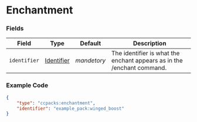 # Enchantment

### Fields

   Field   | Type | Default | Description
-----------|------|---------|-------------
`identifier` | [Identifier]() | *mandetory* | The identifier is what the enchant appears as in the /enchant command.

### Example Code

```json
{
	"type": "ccpacks:enchantment",
	"identifier": "example_pack:winged_boost"
}
```
